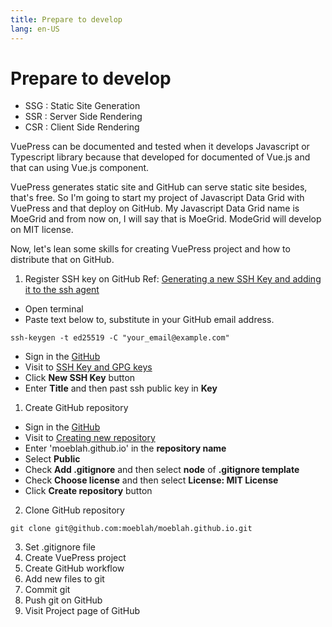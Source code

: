 ```yaml
---
title: Prepare to develop
lang: en-US
---
```


# Prepare to develop

 * SSG : Static Site Generation
 * SSR : Server Side Rendering
 * CSR : Client Side Rendering

VuePress can be documented and tested when it develops Javascript or Typescript library 
because that developed for documented of Vue.js and that can using Vue.js component.

VuePress generates static site and GitHub can serve static site besides, that's free. 
So I'm going to start my project of Javascript Data Grid with VuePress and that deploy on GitHub. 
My Javascript Data Grid name is MoeGrid and from now on, I will say that is MoeGrid.
ModeGrid will develop on MIT license.

Now, let's lean some skills for creating VuePress project and how to distribute that on GitHub.

  1. Register SSH key on GitHub
  Ref: [Generating a new SSH Key and adding it to the ssh agent](https://docs.github.com/en/github/authenticating-to-github/connecting-to-github-with-ssh/generating-a-new-ssh-key-and-adding-it-to-the-ssh-agent)
 
  - Open terminal
  - Paste text below to, substitute in your GitHub email address.
```shell
ssh-keygen -t ed25519 -C "your_email@example.com"
```

  - Sign in the [GitHub](https://github.com)
  - Visit to [SSH Key and GPG keys](https://github.com/settings/keys)
  - Click **New SSH Key** button
  - Enter **Title** and then past ssh public key in **Key**

  1. Create GitHub repository

  - Sign in the [GitHub](https://github.com)
  - Visit to [Creating new repository](https://github.com/new)
  - Enter 'moeblah.github.io' in the **repository name**
  - Select **Public**
  - Check **Add .gitignore** and then select **node** of **.gitignore template**
  - Check **Choose license** and then select **License: MIT License**
  - Click **Create repository** button

  2. Clone GitHub repository
```shell
git clone git@github.com:moeblah/moeblah.github.io.git
```

  3. Set .gitignore file
  4. Create VuePress project
  5. Create GitHub workflow
  6. Add new files to git
  7. Commit git
  8. Push git on GitHub
  9. Visit Project page of GitHub
